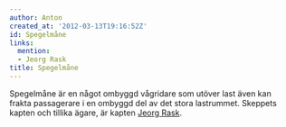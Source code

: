 ```yaml
---
author: Anton
created_at: '2012-03-13T19:16:52Z'
id: Spegelmåne
links:
  mention:
  - Jeorg Rask
title: Spegelmåne
---
```


Spegelmåne är en något ombyggd vågridare som utöver last även kan frakta passagerare i en ombyggd
del av det stora lastrummet. Skeppets kapten och tillika ägare, är kapten [Jeorg Rask].

  [Jeorg Rask]: Jeorg_Rask
